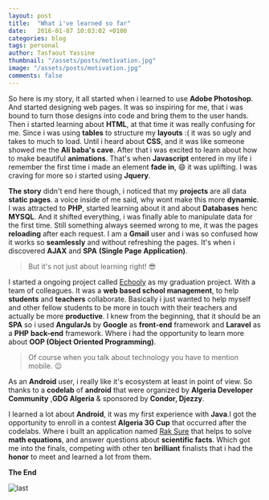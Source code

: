 ```yaml
---
layout: post
title:  "What i've learned so far"
date:   2016-01-07 10:03:02 +0100
categories: blog
tags: personal
author: Tasfaout Yassine
thumbnail: "/assets/posts/motivation.jpg"
image: "/assets/posts/motivation.jpg"
comments: false
---
```

So here is my story, it all started when i learned to use **Adobe Photoshop**. And started designing web pages. It was so inspiring for me, that i was bound to turn those designs into code and bring them to the user hands. Then i started learning about **HTML**, at that time it was really confusing for me. Since i was using **tables** to structure my **layouts** :( it was so ugly and takes to much to load. Until i heard about **CSS**, and it was like someone showed me the **Ali baba's cave**. After that i was excited to learn about how to make beautiful **animations**. That's when **Javascript** entered in my life i remember the first time i made an element **fade in**, :smile: it was uplifting. I was craving for more so i started using **Jquery**.


**The story** didn't end here though, i noticed that my **projects** are all data **static pages**. a voice inside of me said, why wont make this more **dynamic**. I was attracted to **PHP**, started learning about it and about **Databases** henc **MYSQL**. And it shifted everything, i was finally able to manipulate data for the first time. Still something always seemed wrong to me, it was the pages **reloading** after each request. I am a **Gmail** user and i was so confused how it works so **seamlessly** and without refreshing the pages. It's when i discovered **AJAX** and **SPA** **(Single Page Application)**.


>But it's not just about learning right! :sunglasses:

I started a ongoing project called [Echooly](/project/echooly) as my graduation project. With a team of colleagues.
It was a **web based school management**, to help **students** and **teachers** collaborate. Basically i just wanted to help myself and other fellow students to be more in touch with their teachers and actually be more **productive**. I knew from the beginning, that it should be an **SPA** so i used **AngularJs** by **Google** as **front-end** framework and **Laravel** as a **PHP** **back-end** framework. Where i had the opportunity to learn more about **OOP (Object Oriented Programming)**.

> Of course when you talk about technology you have to mention mobile. :wink:

As an **Android** user, i really like it's ecosystem at least in point of view. So thanks to a **codelab** of **android** that were organized by **Algeria Developer Community** ,**GDG Algeria** & sponsored by **Condor, Djezzy**.

I learned a lot about **Android**, it was my first experience with **Java**.I got the opportunity to enroll in a contest **Algeria 3G Cup** that occurred after the codelabs. Where i built an application named [Rak Sure](/project/raksure-application) that helps to solve **math equations**, and answer questions about **scientific facts**. Which got me into the finals, competing with other ten **brilliant** finalists that i had the **honor** to meet and learned a lot from them.


**The End**

![last](http://www.reactiongifs.com/r/jcwd.gif)
